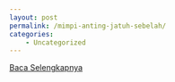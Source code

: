 ```yaml
---
layout: post
permalink: /mimpi-anting-jatuh-sebelah/
categories:
    - Uncategorized
---
```


[Baca Selengkapnya](/10)